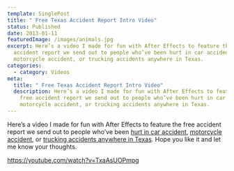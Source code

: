 ```yaml
---
template: SinglePost
title: " Free Texas Accident Report Intro Video"
status: Published
date: 2013-01-11
featuredImage: /images/animals.jpg
excerpt: Here’s a video I made for fun with After Effects to feature the free
  accident report we send out to people who’ve been hurt in car accident,
  motorcycle accident, or trucking accidents anywhere in Texas.
categories:
  - category: Videos
meta:
  title: " Free Texas Accident Report Intro Video"
  description: Here’s a video I made for fun with After Effects to feature the
    free accident report we send out to people who’ve been hurt in car accident,
    motorcycle accident, or trucking accidents anywhere in Texas.
---
```

<!--StartFragment-->

Here’s a video I made for fun with After Effects to feature the free accident report we send out to people who’ve been [hurt in car accident](https://www.austinaccidentlawyer.com/practice-areas/car-accident-lawyers/), [motorcycle accident](https://www.austinaccidentlawyer.com/practice-areas/motorcycle-accident-attorney/), or [trucking accidents anywhere in Texas](https://www.austinaccidentlawyer.com/practice-areas/truck-accident-lawyer/). Hope you like it and let me know your thoughts.

https://youtube.com/watch?v=TxaAsUOPmpg

<!--EndFragment-->